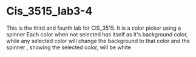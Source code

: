 # Cis_3515_lab3-4

This is the third and fourth lab for CIS_3515. It is a color picker using a spinner
Each color when not selected has itself as it's background color, while
any selected color will change the background to that color and the spinner ,
showing the selected color, will be white
